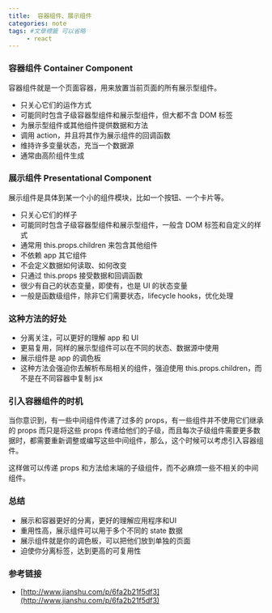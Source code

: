```yaml
---
title:  容器组件、展示组件
categories: note
tags: #文章標籤 可以省略
     - react
---
```


### 容器组件 Container Component

容器组件就是一个页面容器，用来放置当前页面的所有展示型组件。

* 只关心它们的运作方式
* 可能同时包含子级容器型组件和展示型组件，但大都不含 DOM 标签
* 为展示型组件或其他组件提供数据和方法
* 调用 action，并且将其作为展示组件的回调函数
* 维持许多变量状态，充当一个数据源
* 通常由高阶组件生成

### 展示组件 Presentational Component

展示组件是具体到某一个小的组件模块，比如一个按钮、一个卡片等。

* 只关心它们的样子
* 可能同时包含子级容器型组件和展示型组件，一般含 DOM 标签和自定义的样式
* 通常用 this.props.children 来包含其他组件
* 不依赖 app 其它组件
* 不会定义数据如何读取、如何改变
* 只通过 this.props 接受数据和回调函数
* 很少有自己的状态变量，即使有，也是 UI 的状态变量
* 一般是函数级组件，除非它们需要状态，lifecycle hooks，优化处理

### 这种方法的好处

* 分离关注，可以更好的理解 app 和 UI
* 更易复用，同样的展示型组件可以在不同的状态、数据源中使用
* 展示组件是 app 的调色板
* 这种方法会强迫你去解析布局相关的组件，强迫使用 this.props.children，而不是在不同容器中复制 jsx

### 引入容器组件的时机

当你意识到，有一些中间组件传递了过多的 props，有一些组件并不使用它们继承的 props 而只是将这些 props 传递给他们的子级，而且每次子级组件需要更多数据时，都需要重新调整或编写这些中间组件，那么，这个时候可以考虑引入容器组件。

这样做可以传递 props 和方法给末端的子级组件，而不必麻烦一些不相关的中间组件。

### 总结

* 展示和容器更好的分离，更好的理解应用程序和UI
* 重用性高，展示组件可以用于多个不同的 state 数据
* 展示组件就是你的调色板，可以把他们放到单独的页面
* 迫使你分离标签，达到更高的可复用性

### 参考链接

* [http://www.jianshu.com/p/6fa2b21f5df3](http://www.jianshu.com/p/6fa2b21f5df3)
